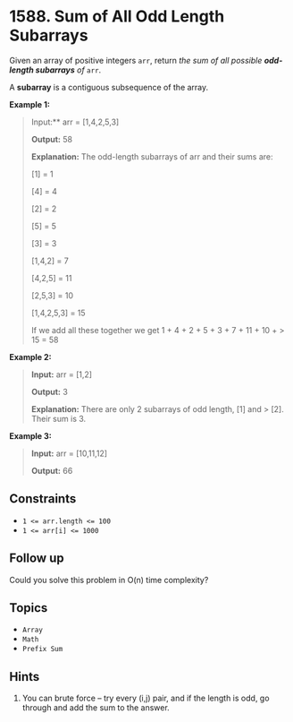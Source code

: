# 1588. Sum of All Odd Length Subarrays

Given an array of positive integers `arr`, return _the sum of all possible **odd-length subarrays** of_ `arr`.

A **subarray** is a contiguous subsequence of the array.

**Example 1:**

> Input:** arr = \[1,4,2,5,3\]
>
> **Output:** 58
>
> **Explanation:** The odd-length subarrays of arr and their sums are:
>
> \[1\] = 1
>
> \[4\] = 4
>
> \[2\] = 2
>
> \[5\] = 5
>
> \[3\] = 3
>
> \[1,4,2\] = 7
>
> \[4,2,5\] = 11
>
> \[2,5,3\] = 10
>
> \[1,4,2,5,3\] = 15
>
> If we add all these together we get 1 + 4 + 2 + 5 + 3 + 7 + 11 + 10 + >
> 15 = 58

**Example 2:**

>
> **Input:** arr = \[1,2\]
>
> **Output:** 3
>
> **Explanation:** There are only 2 subarrays of odd length, \[1\] and \>
> [2\]. Their sum is 3.

**Example 3:**

>
> **Input:** arr = \[10,11,12\]
>
> **Output:** 66

## Constraints

* `1 <= arr.length <= 100`
* `1 <= arr[i] <= 1000`

## Follow up

Could you solve this problem in O(n) time complexity?

## Topics

* `Array`
* `Math`
* `Prefix Sum`

## Hints

1. You can brute force – try every (i,j) pair, and if the length is odd, go through and add the sum to the answer.
